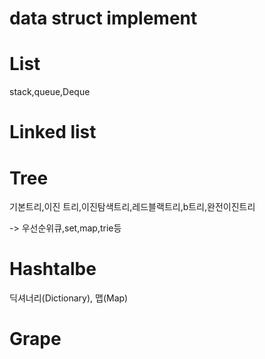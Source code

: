 # data struct implement

# List
stack,queue,Deque


# Linked list



# Tree
기본트리,이진 트리,이진탐색트리,레드블랙트리,b트리,완전이진트리

-> 우선순위큐,set,map,trie등


# Hashtalbe
딕셔너리(Dictionary), 맵(Map) 

# Grape

